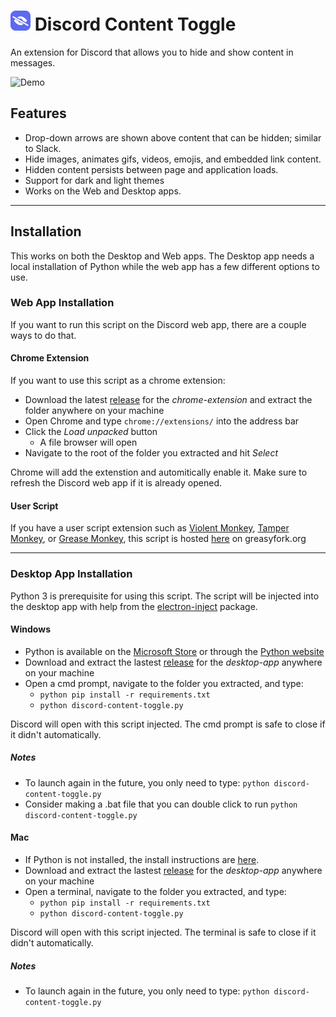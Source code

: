 # ![Discord Content Toggle Logo](./readme-files/icon32.png) Discord Content Toggle
An extension for Discord that allows you to hide and show content in messages.

![Demo](./readme-files/demo.gif)

## Features
- Drop-down arrows are shown above content that can be hidden; similar to Slack.
- Hide images, animates gifs, videos, emojis, and embedded link content.
- Hidden content persists between page and application loads.
- Support for dark and light themes
- Works on the Web and Desktop apps.

---

## Installation
This works on both the Desktop and Web apps.
The Desktop app needs a local installation of Python while the web app has a few different options to use. 
 

### Web App Installation
If you want to run this script on the Discord web app, there are a couple ways to do that.

#### Chrome Extension
If you want to use this script as a chrome extension:
- Download the latest [release](https://github.com/yayitsd4n/Discord-Content-Toggle/releases) for the *chrome-extension* and extract the folder anywhere on your machine
- Open Chrome and type `chrome://extensions/` into the address bar
- Click the *Load unpacked* button
    - A file browser will open
- Navigate to the root of the folder you extracted and hit *Select*

Chrome will add the extenstion and automitically enable it. Make sure to refresh the Discord web app if it is already opened.


#### User Script
If you have a user script extension such as [Violent Monkey](https://violentmonkey.github.io/), [Tamper Monkey](https://www.tampermonkey.net/), or [Grease Monkey](https://www.greasespot.net/), this script is hosted [here](https://greasyfork.org/en/scripts/460729-discord-content-toggle) on greasyfork.org

---

### Desktop App Installation
Python 3 is prerequisite for using this script. The script will be injected into the desktop app with help from the [electron-inject](https://github.com/tintinweb/electron-inject) package.


#### Windows
- Python is available on the [Microsoft Store](https://apps.microsoft.com/store/detail/python-310/9PJPW5LDXLZ5) or through the [Python website](https://docs.python.org/3/using/windows.html)
- Download and extract the lastest [release](https://github.com/yayitsd4n/Discord-Content-Toggle/releases) for the *desktop-app* anywhere on your machine
- Open a cmd prompt, navigate to the folder you extracted, and type: 
    - `python pip install -r requirements.txt`
    - `python discord-content-toggle.py`

Discord will open with this script injected. The cmd prompt is safe to close if it didn't automatically.

##### Notes
- To launch again in the future, you only need to type:
`python discord-content-toggle.py`
- Consider making a .bat file that you can double click to run `python discord-content-toggle.py`

#### Mac
- If Python is not installed, the install instructions are [here](https://docs.python.org/3/using/mac.html).
- Download and extract the lastest [release](https://github.com/yayitsd4n/Discord-Content-Toggle/releases) for the *desktop-app* anywhere on your machine
- Open a terminal, navigate to the folder you extracted, and type:
    - `python pip install -r requirements.txt`
    - `python discord-content-toggle.py`

Discord will open with this script injected. The terminal is safe to close if it didn't automatically.

##### Notes
- To launch again in the future, you only need to type:
`python discord-content-toggle.py`
